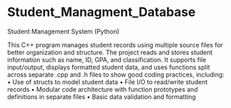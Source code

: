 # Student_Managment_Database
Student Management System (Python)

This C++ program manages student records using multiple source files for better organization and structure. The project reads and stores student information such as name, ID, GPA, and classification. It supports file input/output, displays formatted student data, and uses functions split across separate .cpp and .h files to show good coding practices, including:
	•	Use of structs to model student data
	•	File I/O to read/write student records
	•	Modular code architecture with function prototypes and definitions in separate files
	•	Basic data validation and formatting
